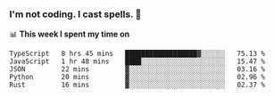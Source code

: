 ### I'm not coding. I cast spells. 🎩

📊 **This week I spent my time on**
<!--START_SECTION:waka-->
```text
TypeScript   8 hrs 45 mins   ██████████████████▓░░░░░░   75.13 % 
JavaScript   1 hr 48 mins    ████░░░░░░░░░░░░░░░░░░░░░   15.47 % 
JSON         22 mins         ▓░░░░░░░░░░░░░░░░░░░░░░░░   03.16 % 
Python       20 mins         ▓░░░░░░░░░░░░░░░░░░░░░░░░   02.96 % 
Rust         16 mins         ▓░░░░░░░░░░░░░░░░░░░░░░░░   02.37 % 
```
<!--END_SECTION:waka-->

